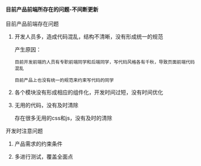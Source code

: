 #### 目前产品前端所存在的问题-不间断更新

目前产品前端存在问题

1. 开发人员多，造成代码混乱，结构不清晰，没有形成统一的规范

	产生原因：
   
	   目前开发前端的人员有专职前端同学和后端同学，写代码风格各有千秋，导致页面前端代码混乱

	   目前产品上也没有统一的规范来约束写代码的同学

2. 各个模块没有形成相应的组件化，开发时间过短，没有时间优化

3. 无用的代码，没有及时清除
	
	存在很多无用的css和js，没有及时的清除



开发时注意问题

 1. 产品需求的约束条件
 
 2. 多进行测试，覆盖全面点